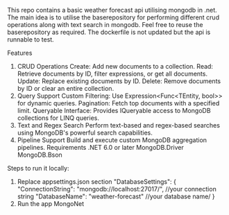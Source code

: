 This repo contains a basic weather forecast api utilising mongodb in .net. The main idea is to utilise the baserepository for performing different crud operations along with text search in mongodb. Feel free to reuse the baserepository as required. The dockerfile 
is not updated but the api is runnable to test.

Features
1. CRUD Operations
Create: Add new documents to a collection.
Read: Retrieve documents by ID, filter expressions, or get all documents.
Update: Replace existing documents by ID.
Delete: Remove documents by ID or clear an entire collection.
2. Query Support
Custom Filtering: Use Expression<Func<TEntity, bool>> for dynamic queries.
Pagination: Fetch top documents with a specified limit.
Queryable Interface: Provides IQueryable access to MongoDB collections for LINQ queries.
3. Text and Regex Search
Perform text-based and regex-based searches using MongoDB's powerful search capabilities.
4. Pipeline Support
Build and execute custom MongoDB aggregation pipelines.
Requirements
.NET 6.0 or later
MongoDB.Driver
MongoDB.Bson

Steps to run it locally:
1. Replace appsettings.json section
   "DatabaseSettings": {
  "ConnectionString": "mongodb://localhost:27017/", //your connection string
  "DatabaseName": "weather-forecast" //your database name/ 
}
2. Run the app MongoNet


